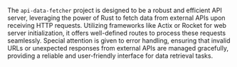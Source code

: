 The `api-data-fetcher` project is designed to be a robust and efficient API server, leveraging the power of Rust to fetch data from external APIs upon receiving HTTP requests. Utilizing frameworks like Actix or Rocket for web server initialization, it offers well-defined routes to process these requests seamlessly. Special attention is given to error handling, ensuring that invalid URLs or unexpected responses from external APIs are managed gracefully, providing a reliable and user-friendly interface for data retrieval tasks.